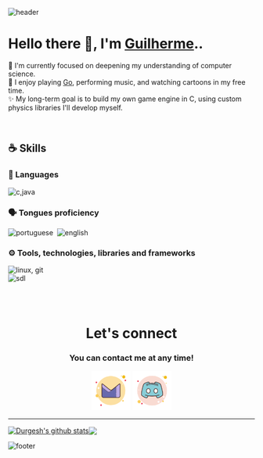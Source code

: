 ![header](https://capsule-render.vercel.app/api?type=waving&color=gradient&height=250&section=header&text=FireguiQueen,&desc=Low-level%20enthusiast&fontSize=55&fontAlignY=40&fontAlign=44&descAlignY=53&descAlign=53&animation=fadeIn)


# Hello there 👋, I'm <a href="https://github.com/FireguiQueen/FireguiQueen#tools-and-technologies">Guilherme</a>..
🌱 I'm currently focused on deepening my understanding of computer science.  
🧠 I enjoy playing [Go](https://online-go.com/), performing music, and watching cartoons in my free time.  
✨ My long-term goal is to build my own game engine in C, using custom physics libraries I'll develop myself.

<br>

## :coffee: Skills

### 👾 Languages
![c,java](https://skillicons.dev/icons?i=c,java&theme=light)

### 🗣️ Tongues proficiency
![portuguese](https://img.shields.io/badge/native-portuguese-eeb22d?style=for-the-badge)&nbsp;
![english](https://img.shields.io/badge/C1-english-2ea44f?style=for-the-badge)&nbsp;
<!-- ![German](https://img.shields.io/badge/A1-german-A67B5B?style=for-the-badge) &nbsp; -->


### ⚙️ Tools, technologies, libraries and frameworks   
![linux, git](https://skillicons.dev/icons?i=linux,git&theme=light) <br>
![sdl](https://img.shields.io/badge/SDL-Simple%20DirectMedia%20Layer-6D70C6?style=square&logoColor=white)&nbsp;

<br>
<br>

<div style="text-align: center" align="center">
  <h1> Let's connect </h1> 
  <h3> You can contact me at any time! </h3> 
  <a href ="mailto: fireguiqueen@proton.me"> <img alt="prontmail" title="Prontmail" width="80" src="./assets/icons/proton.svg"></a>
  <!-- <a href="https://www.linkedin.com/in/guilhermepiress/"> <img alt="linkedin" title="Linkedin" width="80" src="./assets/icons/linkedin.svg"></a> -->
  <a href ="https://discord.com/users/402168526112292864"> <img alt="discord" title="Discord" width="80" src="./assets/icons/discord.svg"></a>
</div>

---

<a href="https://github.com/anuraghazra/github-readme-stats"><img align="center" src="https://github-readme-stats.vercel.app/api?username=fireguiqueen&show_icons=true&include_all_commits=true&theme=transparent&hide_border=true" alt="Durgesh's github stats"/></a><a href="https://github.com/anuraghazra/github-readme-stats"><img align="center" src="https://github-readme-stats.vercel.app/api/top-langs/?username=fireguiqueen&layout=compact&theme=transparent&hide_border=true"/></a> 


![footer](https://capsule-render.vercel.app/api?type=waving&color=794acc&height=110&section=footer)


